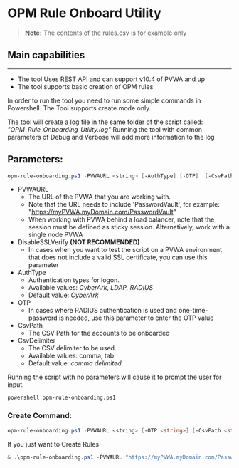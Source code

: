 # OPM Rule Onboard Utility

> **Note:** The contents of the rules.csv is for example only

## Main capabilities
-----------------
- The tool Uses REST API and can support v10.4 of PVWA and up
- The tool supports basic creation of OPM rules

In order to run the tool you need to run some simple commands in Powershell.
The Tool supports create mode only.

The tool will create a log file in the same folder of the script called: _"OPM_Rule_Onboarding_Utility.log"_
Running the tool with common parameters of Debug and Verbose will add more information to the log

## Parameters:
```powershell
opm-rule-onboarding.ps1 -PVWAURL <string> [-AuthType] [-OTP]  [-CsvPath] [-CsvDelimiter] [-DisableSSLVerify]
```
- PVWAURL
	- The URL of the PVWA that you are working with. 
	- Note that the URL needs to include 'PasswordVault', for example: "https://myPVWA.myDomain.com/PasswordVault"
	- When working with PVWA behind a load balancer, note that the session must be defined as sticky session. Alternatively, work with a single node PVWA
- DisableSSLVerify
	**(NOT RECOMMENDED)**
	- In cases when you want to test the script on a PVWA environment that does not include a valid SSL certificate, you can use this parameter
- AuthType
	- Authentication types for logon. 
	- Available values: _CyberArk, LDAP, RADIUS_
	- Default value: _CyberArk_
- OTP
	- In cases where RADIUS authentication is used and one-time-password is needed, use this parameter to enter the OTP value
- CsvPath
	- The CSV Path for the accounts to be onboarded
- CsvDelimiter
	- The CSV delimiter to be used.
	- Available values: comma, tab
	- Default value: _comma delimited_

Running the script with no parameters will cause it to prompt the user for input.

```powershell opm-rule-onboarding.ps1``` 

### Create Command:
```powershell
opm-rule-onboarding.ps1 -PVWAURL <string> [-OTP <string>] [-CsvPath <string>] [-CsvDelimiter <string>] [-DisableSSLVerify] [<CommonParameters>]
```

If you just want to Create Rules
```powershell
& .\opm-rule-onboarding.ps1 -PVWAURL "https://myPVWA.myDomain.com/PasswordVault"  -CsvPath .\rules.csv
```
